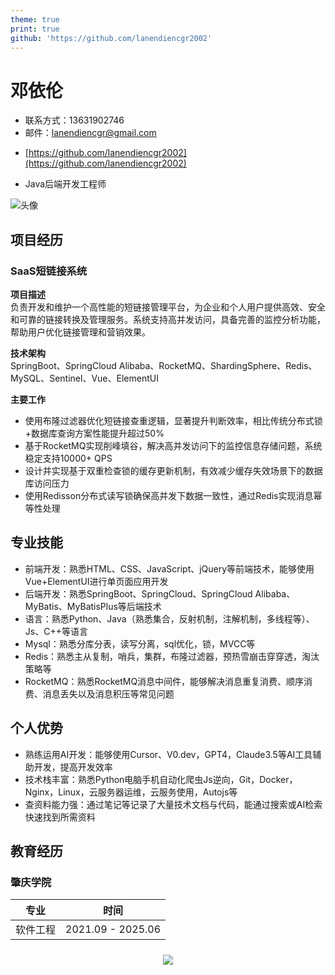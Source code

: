```yaml
---
theme: true
print: true
github: 'https://github.com/lanendiencgr2002'
---
```


# 邓依伦

- 联系方式：13631902746
- 邮件：lanendiencgr@gmail.com

>

- [https://github.com/lanendiencgr2002](https://github.com/lanendiencgr2002)

>

- Java后端开发工程师

>

![头像](https://static.todev.cc/resume/avatar.svg)

## 项目经历

### SaaS短链接系统

**项目描述**  
负责开发和维护一个高性能的短链接管理平台，为企业和个人用户提供高效、安全和可靠的链接转换及管理服务。系统支持高并发访问，具备完善的监控分析功能，帮助用户优化链接管理和营销效果。

**技术架构**  
SpringBoot、SpringCloud Alibaba、RocketMQ、ShardingSphere、Redis、MySQL、Sentinel、Vue、ElementUI

**主要工作**
- 使用布隆过滤器优化短链接查重逻辑，显著提升判断效率，相比传统分布式锁+数据库查询方案性能提升超过50%
- 基于RocketMQ实现削峰填谷，解决高并发访问下的监控信息存储问题，系统稳定支持10000+ QPS
- 设计并实现基于双重检查锁的缓存更新机制，有效减少缓存失效场景下的数据库访问压力
- 使用Redisson分布式读写锁确保高并发下数据一致性，通过Redis实现消息幂等性处理

## 专业技能

- 前端开发：熟悉HTML、CSS、JavaScript、jQuery等前端技术，能够使用Vue+ElementUI进行单页面应用开发
- 后端开发：熟悉SpringBoot、SpringCloud、SpringCloud Alibaba、MyBatis、MyBatisPlus等后端技术
- 语言：熟悉Python、Java（熟悉集合，反射机制，注解机制，多线程等）、Js、C++等语言
- Mysql：熟悉分库分表，读写分离，sql优化，锁，MVCC等
- Redis：熟悉主从复制，哨兵，集群，布隆过滤器，预热雪崩击穿穿透，淘汰策略等
- RocketMQ：熟悉RocketMQ消息中间件，能够解决消息重复消费、顺序消费、消息丢失以及消息积压等常见问题

## 个人优势

- 熟练运用AI开发：能够使用Cursor、V0.dev，GPT4，Claude3.5等AI工具辅助开发，提高开发效率
- 技术栈丰富：熟悉Python电脑手机自动化爬虫Js逆向，Git，Docker，Nginx，Linux，云服务器运维，云服务使用，Autojs等
- 查资料能力强：通过笔记等记录了大量技术文档与代码，能通过搜索或AI检索快速找到所需资料

## 教育经历
### 肇庆学院

|   专业   |       时间        |
| :------: | :---------------: |
| 软件工程 | 2021.09 - 2025.06 |

<p style="
    display: flex;
    justify-content: center;
    padding: 0.5rem 0;
">
  <img src="//github-readme-stats.vercel.app/api?username=Dunqing&show_icons=true&icon_color=CE1D2D&text_color=718096&bg_color=ffffff&hide_title=true" />
</p> 
